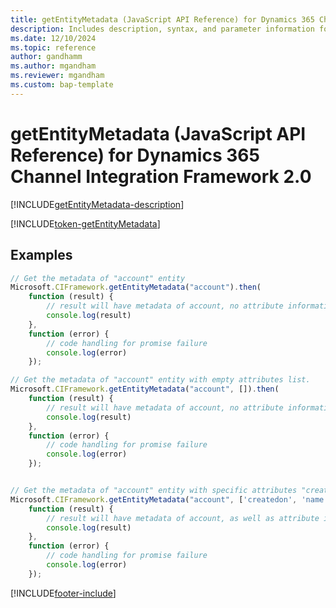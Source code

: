 ```yaml
---
title: getEntityMetadata (JavaScript API Reference) for Dynamics 365 Channel Integration Framework 2.0 |
description: Includes description, syntax, and parameter information for the getEntityMetadata method in JavaScript API Reference for Channel Integration Framework 2.0.
ms.date: 12/10/2024
ms.topic: reference
author: gandhamm
ms.author: mgandham
ms.reviewer: mgandham
ms.custom: bap-template 
---
```


# getEntityMetadata (JavaScript API Reference) for Dynamics 365 Channel Integration Framework 2.0

[!INCLUDE[getEntityMetadata-description](../../../../v1/develop/reference/microsoft-ciframework/Includes/getEntityMetadata-description.md)] 

[!INCLUDE[token-getEntityMetadata](../../../../shared/token-getEntityMetadata.md)]

## Examples

```Javascript
// Get the metadata of "account" entity    
Microsoft.CIFramework.getEntityMetadata("account").then(
    function (result) {
        // result will have metadata of account, no attribute information will be fetched as the optional list is not passed.
        console.log(result)
    },
    function (error) {
        // code handling for promise failure
        console.log(error)
    });
```
```Javascript
// Get the metadata of "account" entity with empty attributes list.  
Microsoft.CIFramework.getEntityMetadata("account", []).then(
    function (result) {
        // result will have metadata of account, no attribute information will be fetched as the attributes list passed is empty.
        console.log(result)
    },
    function (error) {
        // code handling for promise failure
        console.log(error)
    });
```
```Javascript

// Get the metadata of "account" entity with specific attributes "createdon" and "name" info.  
Microsoft.CIFramework.getEntityMetadata("account", ['createdon', 'name']).then(
    function (result) {
        // result will have metadata of account, as well as attribute information for "createdon" and "name".
        console.log(result)
    },
    function (error) {
        // code handling for promise failure
        console.log(error)
    });
```

[!INCLUDE[footer-include](../../../../../includes/footer-banner.md)]
